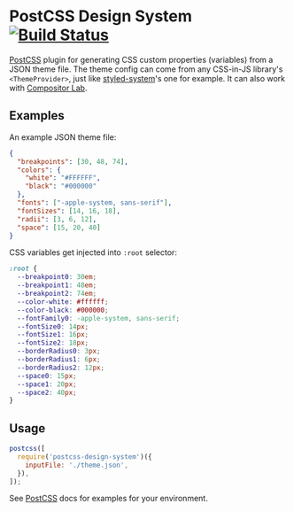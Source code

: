# PostCSS Design System [![Build Status][ci-img]][ci]

[PostCSS] plugin for generating CSS custom properties (variables) from a JSON theme file. The theme config can come from any CSS-in-JS library's `<ThemeProvider>`, just like [styled-system](https://github.com/jxnblk/styled-system#configuration)'s one for example. It can also work with [Compositor Lab](compositor.io/lab).

[postcss]: https://github.com/postcss/postcss
[ci-img]: https://travis-ci.org/yavorpunchev/postcss-design-system.svg
[ci]: https://travis-ci.org/yavorpunchev/postcss-design-system

## Examples

An example JSON theme file:

```json
{
  "breakpoints": [30, 48, 74],
  "colors": {
    "white": "#FFFFFF",
    "black": "#000000"
  },
  "fonts": ["-apple-system, sans-serif"],
  "fontSizes": [14, 16, 18],
  "radii": [3, 6, 12],
  "space": [15, 20, 40]
}
```

CSS variables get injected into `:root` selector:

```css
:root {
  --breakpoint0: 30em;
  --breakpoint1: 48em;
  --breakpoint2: 74em;
  --color-white: #ffffff;
  --color-black: #000000;
  --fontFamily0: -apple-system, sans-serif;
  --fontSize0: 14px;
  --fontSize1: 16px;
  --fontSize2: 18px;
  --borderRadius0: 3px;
  --borderRadius1: 6px;
  --borderRadius2: 12px;
  --space0: 15px;
  --space1: 20px;
  --space2: 40px;
}
```

## Usage

```js
postcss([
  require('postcss-design-system')({
    inputFile: './theme.json',
  }),
]);
```

See [PostCSS] docs for examples for your environment.
